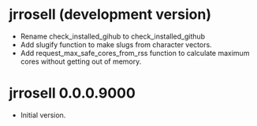 # jrrosell (development version)

* Rename check_installed_gihub to check_installed_github
* Add slugify function to make slugs from character vectors.
* Add request_max_safe_cores_from_rss function to calculate maximum cores without getting out of memory.

# jrrosell 0.0.0.9000

* Initial version.
